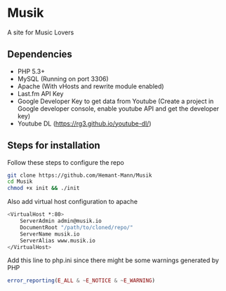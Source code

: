 # Musik
A site for Music Lovers

## Dependencies
- PHP 5.3+
- MySQL (Running on port 3306)
- Apache (With vHosts and rewrite module enabled)
- Last.fm API Key
- Google Developer Key to get data from Youtube (Create a project in Google developer console, enable youtube API and get the developer key)
- Youtube DL (https://rg3.github.io/youtube-dl/)

## Steps for installation
Follow these steps to configure the repo
```bash
git clone https://github.com/Hemant-Mann/Musik
cd Musik
chmod +x init && ./init
```

Also add virtual host configuration to apache
```bash
<VirtualHost *:80>
    ServerAdmin admin@musik.io
    DocumentRoot "/path/to/cloned/repo/"
    ServerName musik.io
    ServerAlias www.musik.io
</VirtualHost>
```

Add this line to php.ini since there might be some warnings generated by PHP
```php
error_reporting(E_ALL & ~E_NOTICE & ~E_WARNING)
```
